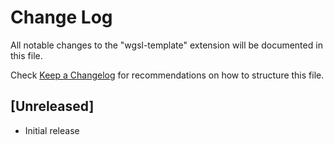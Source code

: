 # Change Log

All notable changes to the "wgsl-template" extension will be documented in this file.

Check [Keep a Changelog](http://keepachangelog.com/) for recommendations on how to structure this file.

## [Unreleased]

- Initial release
